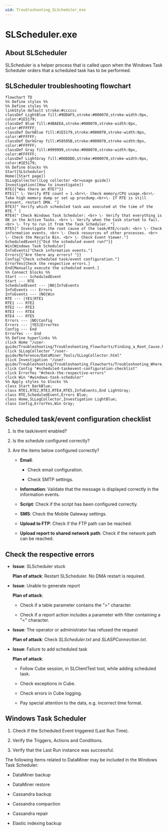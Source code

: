 ```yaml
---
uid: Troubleshooting_SLScheduler_exe
---
```


# SLScheduler.exe

## About SLScheduler

SLScheduler is a helper process that is called upon when the Windows Task Scheduler orders that a scheduled task has to be performed.

## SLScheduler troubleshooting flowchart

```mermaid
flowchart TD
%% Define styles %%
%% Define styles %%
linkStyle default stroke:#cccccc
classDef LightBlue fill:#9DDAF5,stroke:#000070,stroke-width:0px, color:#1E5179;
classDef Blue fill:#4BAEEA,stroke:#000070,stroke-width:0px, color:#FFFFFF;
classDef DarkBlue fill:#1E5179,stroke:#000070,stroke-width:0px, color:#FFFFFF;
classDef DarkGray fill:#58595B,stroke:#000070,stroke-width:0px, color:#FFFFFF;
classDef Gray fill:#999999,stroke:#000070,stroke-width:0px, color:#FFFFFF;
classDef LightGray fill:#DDDDDD,stroke:#000070,stroke-width:0px, color:#1E5179;
%% Define blocks %%
Start[SLScheduler]
Home([Start page])
SLLogCollector([Log collector <br>usage guide])
Investigation([How to investigate])
RTE{{"Was there an RTE?"}}
RTE1[" \- Verify RTE count = 1.<br>\- Check memory/CPU usage.<br>\-Take high memory dump or set up procdump.<br>\- If RTE is still present, restart DMA. "]
RTE3[" Verify which scheduled task was executed at the time of the RTE." ]
RTE4[" Check Windows Task Scheduler: <br> \- Verify that everything is OK in the Active Tasks. <br> \- Verify when the task started to fail. <br> \- Try to run it from the Task Scheduler. "]
RTE5[" Investigate the root cause of the leak/RTE/crash: <br> \- Check information events. <br> \- Check resources of other processes. <br> \- Check the Recycle Bin. <br> \- Check Event Viewer."]
ScheduledEvent{{"Did the scheduled event run?"}}
Win[Windows Task Scheduler]
InfoEvents["Check information events."]
Errors{{"Are there any errors? "}}
Config["Check scheduled task/event configuration."]
ErrorYes[Check the respective errors.]
End[Manually execute the scheduled event.]
%% Connect blocks %%
Start ---- ScheduledEvent
Start --- RTE
ScheduledEvent --- |NO|InfoEvents
InfoEvents --- Errors
InfoEvents --- |NO|Win
RTE --- |YES|RTE1
RTE1 --- RTE2
RTE2 --- RTE3
RTE3 --- RTE4
RTE4 --- RTE5
Errors --- |NO|Config
Errors --- |YES|ErrorYes
Config --- End
ErrorYes --- End
%% Define hyperlinks %%
click Home "/user-guide/Troubleshooting/Troubleshooting_Flowcharts/Finding_a_Root_Cause.html"
click SLLogCollector "/user-guide/Reference/DataMiner_Tools/SLLogCollector.html"
click Investigation "/user-guide/Troubleshooting/Troubleshooting_Flowcharts/Troubleshooting_Where_to_Start.html"
click Config "#scheduled-taskevent-configuration-checklist"
click ErrorYes "#check-the-respective-errors"
click Win "#windows-task-scheduler"
%% Apply styles to blocks %%
class Start DarkBlue;
class RTE1,RTE2,RTE3,RTE4,RTE5,InfoEvents,End LightGray;
class RTE,ScheduledEvent,Errors Blue;
class Home,SLLogCollector,Investigation LightBlue;
class Config,ErrorYes,Win Gray;
```

## Scheduled task/event configuration checklist

1. Is the task/event enabled?

1. Is the schedule configured correctly?

1. Are the items below configured correctly?

   - **Email**:

     - Check email configuration.

     - Check SMTP settings.

   - **Information**: Validate that the message is displayed correctly in the information events.

   - **Script**: Check if the script has been configured correctly.

   - **SMS**: Check the Mobile Gateway settings.

   - **Upload to FTP**: Check if the FTP path can be reached.

   - **Upload report to shared network path**: Check if the network path can be reached.

## Check the respective errors

- **Issue**: SLScheduler stuck

  **Plan of attack**: Restart SLScheduler. No DMA restart is required.

- **Issue**: Unable to generate report

  **Plan of attack**:

  - Check if a table parameter contains the ">" character.

  - Check if a report action includes a parameter with filter containing a "<" character.

- **Issue**: The operator or administrator has refused the request

  **Plan of attack**: Check *SLScheduler.txt* and *SLASPConnection.txt*.

- **Issue**: Failure to add scheduled task

  **Plan of attack**:

  - Follow Cube session, in SLClientTest tool, while adding scheduled task.

  - Check exceptions in Cube.

  - Check errors in Cube logging.

  - Pay special attention to the data, e.g. incorrect time format.

## Windows Task Scheduler

1. Check if the Scheduled Event triggered (Last Run Time).

1. Verify the Triggers, Actions and Conditions.

1. Verify that the Last Run instance was successful.

The following items related to DataMiner may be included in the Windows Task Scheduler:

- DataMiner backup

- DataMiner restore

- Cassandra backup

- Cassandra compaction

- Cassandra repair

- Elastic indexing backup
